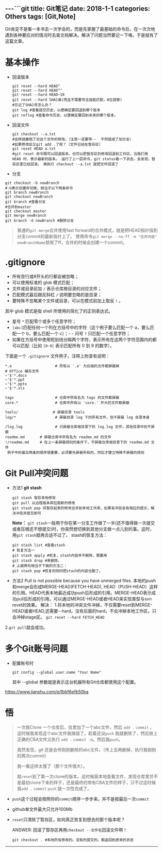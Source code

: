 ---```git
title: Git笔记
date: 2018-1-1
categories: Others
tags: [Git,Note]
---

Git肯定不是看一本书去一次学会的，而是先掌握了最基础的命令后，在一次次地遇到各种要应对的情况时去查文档解决。解决了问题当然要记一下咯，于是就有了这篇文章。

<!---more--->

# 基本操作

- 回滚版本

  ```git
  git reset --hard HEAD^
  git reset --hard HEAD^^
  git reset --hard HEAD~10
  git reset --hard SHA1串(而且不需要写全就能匹配，8位就够)
  #忘记了SHA1号怎么办？
  git log #查看提交历史，以便确定要回退到哪个版本
  git reflog #查看命令历史，以便确定要回到未来的哪个版本。
  ```

- 回滚文件

  ```git
  git checkout --a.txt 
  #这样就撤销了对这个文件的修改。（注意一定要带--  不然就成了加分支）
  #如果修改后又git add .了呢？（文件已经在暂存区）
  git reset HEAD a.txt
  #git reset 命令既可以回退版本，也可以把暂存区的修改回退到工作区。当我们用 HEAD 时，表示最新的版本。 运行了上一层命令，git status看一下状态，会发现，暂存区里已经回滚。 再执行 checkout --a.txt 就把文件回滚了
  ```

- 分支

```git
git checkout -b newBranch
#-b表示创建并切换，相当于以下两条命令
git branch newBranch
git checkout newBranch
git branch #查看分支
#合并到master
git checkout master
git merge newBranch
git branch -d newBranch #删除分支
```

> 普通的`git merge`合并使用fast forward的合并模式，就是把HEAD指针指到分支commit的最新指针上了。 使用命令`git merge --no-ff -m "合并内容" newBranchName`禁用了ff，合并的时候会创建一个commit。

# .gitignore

- 所有空行或#开头的行都会被忽略；
- 可以使用标准的 glob 模式匹配；
- 文件或目录前加 `/` 表示仓库根目录的对应文件；
- 匹配模式最后跟反斜杠 `/` 说明要忽略的是目录；
- 要特殊不忽略某个文件或目录，可以在模式前加上取反 `!` 。

其中 glob 模式是指 shell 所使用的简化了的正则表达式。

- 星号 `*` 匹配零个或多个任意字符；
-  `[abc]`匹配任何一个列在方括号中的字符（这个例子要么匹配一个 a，要么匹配一个 b，要么匹配一个 c）；- - 问号 `?` 只匹配一个任意字符；
- 如果在方括号中使用短划线分隔两个字符，表示所有在这两个字符范围内的都可以匹配（比如 `[0-9]` 表示匹配所有 0 到 9 的数字）。

下面是一个 `.gitignore` 文件例子，注释上附录有说明：

```git
*.a                    # 所有以 '.a' 为后缀的文件都屏蔽掉
# Office 缓存文件
~'$'*.docx
~'$'*.ppt
~'$'*.pptx 
~'$'*.xls

tags                   # 仓库中所有名为 tags 的文件都屏蔽
core.*                 # 仓库中所有以 'core.' 开头的文件都屏蔽

tools/                # 屏蔽目录 tools
log/*                  # 屏蔽目录 log 下的所有文件，但不屏蔽 log 目录本身

/log.log               # 只屏蔽仓库根目录下的 log.log 文件，其他目录中的不屏蔽
readme.md       # 屏蔽仓库中所有名为 readme.md 的文件
!/readme.md     # 在上一条屏蔽规则的条件下，不屏蔽仓库根目录下的 readme.md 文件
 例子中的最后两条的顺序很重要，必须要先屏蔽所有的，然后才建立特殊不屏蔽的规则
```

# Git Pull冲突问题

- 方法1 **git stash**

  ```git
  git stash 暂存本地修改
  git pull 从远程版本库拉取新的修改
  git stash pop 将暂存起来的修改合并到本地工作库，如果有冲突会有相应的提示，解决冲突并提交即可
  ```

  **Note：**
  `git stash`一般用于你在某一分支工作做了一半(还不值得做一次提交或者压根还不想提交)时，你突然想切换到其他分支做一点儿别的事。这时，用`git stash`就再合适不过了。
  stash的恢复方法：
  
  ```git
  git stash list #查看stash
  # 恢复方法一
  git stash apply #恢复，stash内容并不删除，需要用
  git stash drop #来删除。
  # 上面两句相当于下面的方法二：
  git stash pop #恢复的同时把stash的内容也删了。
  ```
  
- 方法2  Pull is not possible because you have unmerged files.
本地的push和merge会形成MERGE-HEAD(FETCH-HEAD), HEAD（PUSH-HEAD）这样的引用。HEAD代表本地最近成功push后形成的引用。MERGE-HEAD表示成功pull后形成的引用。可以通过MERGE-HEAD或者HEAD来实现类型与svn revet的效果。
解决：
1.将本地的冲突文件冲掉，不仅需要reset到MERGE-HEAD或者HEAD,还需要--hard。没有后面的hard，不会冲掉本地工作区。只会冲掉stage区。
`git reset --hard FETCH_HEAD`

2.`git pull`就会成功。


# 多个Git账号问题

- 配置账号时

  ```git
  git config --global user.name "Your Name"
  ```

  其中 --global 参数就是表示这台机器所有Git仓库都使用这个配置。

https://www.jianshu.com/p/fbbf6efb50ba

# 悟

> 一次我Clone 一个仓库后，往里加了一个abc文件，然后 `add .`  `commit`  。这时候我发现这个abc文件我搞错了。趁着还没`push` 我就删除了，然后放上正确的CBA文件又执行 `add .` `commit -m`。然后我`push`。
>
> 竟然发现，git 还是会传刚刚删除的abc文件。（传上去再删掉，执行我刚刚的两次commit）
>
> 我一看这样太慢了（那个文件很大）。
>
> 就`reset`到了第一次clone的版本。这时候我本地查看文件，发现仓库里并不是最初clone下来的样子，还是最终的带有CBA文件的样子，只不过这时候我`add .`  `commit`  `push` 就一次性完成了。

- `push`这个过程会按照你的`commit`顺序一步步来。并不是按最后一次`commit`

- github单文件最大只允许100Mb

- `reset`只清除了暂存区，如何真正恢复到想去的那个版本呢？

  ANSWER: 回滚了暂存区再用`checkout --文件名`回滚文件啊！

  ```git
  git checkout . #本地所有修改的。没有的提交的，都返回到原来的状态
  ```

---

